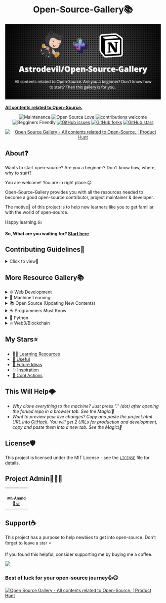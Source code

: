 
<h1 align="center">Open-Source-Gallery📚</h1>
<p align="center">
 <a href="https://astrodevil.github.io/Open-Source-Gallery/">
    <img alt="open-source-gallery" src="./src/open.png" />
  </a>
 </p>


**[All contents related to Open-Source.](https://astrodevil.github.io/Open-Source-Gallery/)**

<div align="center">
   
![Maintenance](https://img.shields.io/badge/Maintained%3F-yes-orange.svg) 
![Open Source Love](https://img.shields.io/badge/Open%20Source-%E2%9D%A4-red)
![contributions welcome](https://img.shields.io/badge/contributions-welcome-brightgreen.svg?style=flat)
![Begginers Friendly](https://img.shields.io/badge/Begginer%20Friendly%20-Yes-orange)
[![GitHub issues](https://img.shields.io/github/issues/Astrodevil/Open-Source-Gallery)](https://github.com/Astrodevil/Open-Source-Gallery)
[![GitHub forks](https://img.shields.io/github/forks/Astrodevil/Open-Source-Gallery)](https://github.com/Astrodevil/Open-Source-Gallery)
[![GitHub stars](https://img.shields.io/github/stars/Astrodevil/Open-Source-Gallery)](https://github.com/Astrodevil/Open-Source-Gallery)

 <a href="https://www.producthunt.com/posts/open-source-gallery?utm_source=badge-featured&utm_medium=badge&utm_souce=badge-open-source-gallery" target="_blank"><img src="https://api.producthunt.com/widgets/embed-image/v1/featured.svg?post_id=325005&theme=light" alt="Open Source Gallery - All contents related to Open-Source. | Product Hunt" style="width: 250px; height: 54px;" width="250" height="54" /></a>
 
</div>

## About❓
Wants to start open-source? Are you a beginner? Don't know how, where, why to start?

You are welcome! You are in right place.😊

Open-Source-Gallery provides you with all the resources needed to become a good open-source contributor, project maintainer & developer.

The motive🎯 of this project is to help new learners like you to get familiar with the world of open-source.

Happy learning.👍

**So, What are you waiting for? [Start here](https://astrodevil.github.io/Open-Source-Gallery/)**

## Contributing Guidelines📝
<details>
<summary>Click to view👀</summary> 

Thank you for your interest to make this resource useful! Pull requests are welcome. For major changes, please open an issue first to discuss what you would like to add.

To start contributing, follow the below guidelines: 

**1.**  **Star** and **Fork** [this](https://github.com/Astrodevil/Open-Source-Gallery) repository.

**2.**  Clone your forked copy of the project.

```
git clone https://github.com/<your_user_name>/Open-Source-Gallery.git
```

**3.** Navigate to the project directory :file_folder: .

```
cd Open-Source-Gallery
```

**4.** Add a reference(remote) to the original repository.

```
git remote add upstream https://github.com/Astrodevil/Open-Source-Gallery.git 
```

**5.** Check the remotes for this repository.

```
git remote -v
```

**6.** Always take a pull from the upstream repository to your master branch to keep it at par with the main project(updated repository).

```
git pull upstream main
```

**7.** Create a new branch.

```
git checkout -b <your_branch_name>
```

**8.** Perfom your desired changes to the code base.

**9.** Track your changes:heavy_check_mark: .

```
git add . 
```

**10.** Commit your changes .

```
git commit -m "Relevant message"
```

**11.** Push the committed changes in your feature branch to your remote repo.

```
git push -u origin <your_branch_name>
```

**12.** To create a pull request, click on `compare and pull requests`.

**13.** Add appropriate title and description to your pull request explaining your changes and efforts done.

**14.** Click on `Create Pull Request`.


**15.** Woohoo! You have made a PR to the Open-Source-Gallery :boom: . Wait for your submission to be accepted and your PR to be merged.

**Thank you for your interest in contributing to our Repo!🏼**

**Kudos to you🎈**
  
</details>

 
## More Resource Gallery📚
<details>
<summary>🌐 Web Development</summary>

  - [Link 1](https://abyssinian-marquis-9a5.notion.site/Web-dev-resources-public-3c83830cc5024da0807d4c5d43e3dba9)
  - [Link 2](https://markodenic.com/free-web-development-resources/)
</details>
<details> 
<summary>🤖 Machine Learning</summary>

  - [Link 1](https://github.com/dair-ai/ML-YouTube-Courses)
</details>
<details> 
<summary>📚 Open Source (Updating New Contents)</summary>

  - [Link 1](https://pear-coelurus-712.notion.site/Open-Source-Gallery-719c3ef45c3b449d8a4dec2260b3cd71)
</details>
 
<details> 
<summary>☕ Programmers Must Know</summary>

  - [Link 1](https://github.com/mtdvio/every-programmer-should-know#readme)
</details>
 
<details> 
<summary>🐍 Python</summary>

  - [Link 1](https://www.reddit.com/r/learnpython/wiki/index/)
</details>

<details> 
<summary>🔥 Web3/Blockchain</summary>

  - [Link 1](https://github.com/web3community/blockchain-dev-path)
  - [Link 2](https://web3.hashnode.com/)
</details>
 
## My Stars⭐
- [🧑‍💻 Learning Resources](https://github.com/stars/Astrodevil/lists/learning-resources)
- [🎉 Useful](https://github.com/stars/Astrodevil/lists/useful)
- [🔮 Future Ideas](https://github.com/stars/Astrodevil/lists/future-ideas)
- [✨ Inspiration](https://github.com/stars/Astrodevil/lists/inspiration)
- [🤖 Cool Actions](https://github.com/stars/Astrodevil/lists/cool-actions)


  
## This Will Help🌩️

- *Why clone everything to the machine? Just press "." (dot) after opening the forked repo in a browser tab. See the Magic!🎉*
- *Want to preview your live changes? Copy and paste the project.html URL into [GitHack](https://raw.githack.com/). You will get 2 URLs for production and development, copy and paste them into a new tab. See the Magic!🎉*
  

## License🛡️
This project is licensed under the MIT License - see the [`LICENSE`](LICENSE) file for details.

  ## Project Admin🕵🏼‍♂

<table>
<tbody><tr>
<td align="center"><a href="https://github.com/Astrodevil"><img alt="" src="https://avatars.githubusercontent.com/u/73425223?v=4" width="130px;"><br><sub><b> Mr. Ånand </b></sub></a><br><a href="https://github.com/ZeroOctave/ZeroOctave-Javascript-Projects/commits?author=Astrodevil" title="Code">🌝💻 </a></td> </a></td>
</table>
  
## Support☕
This project has a purpose to help newbies to get into open-source. Don't forget to leave a star ⭐️

If you found this helpful, consider supporting me by buying me a coffee.

<a href="https://www.buymeacoffee.com/Astrodevil">
<img src="https://cdn.buymeacoffee.com/buttons/v2/default-yellow.png" height="50px">
</a>


### Best of luck for your open-source journey👍😊
 
<a href="https://www.producthunt.com/posts/open-source-gallery?utm_source=badge-review&utm_medium=badge&utm_souce=badge-open-source-gallery#discussion-body" target="_blank"><img src="https://api.producthunt.com/widgets/embed-image/v1/review.svg?post_id=325005&theme=light" alt="Open Source Gallery - All contents related to Open-Source. | Product Hunt" style="width: 250px; height: 54px;" width="250" height="54" /></a>
